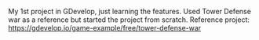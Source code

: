 My 1st project in GDevelop, just learning the features. Used Tower Defense war as a reference but started the project from scratch.
Reference project: https://gdevelop.io/game-example/free/tower-defense-war
